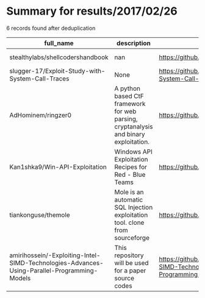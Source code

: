 
# Summary for results/2017/02/26
    
6 records found after deduplication

| full_name | description | html_url | matched_list | matched_count | pushed_at | size | stargazers_count | language | forks_count | vul_ids |
|---------------------------------------------------------------------------------------------|--------------------------------------------------------------------------------------|----------------------------------------------------------------------------------------------------------------|----------------|-----------------|---------------------------|--------|--------------------|------------|---------------|-----------|
| stealthylabs/shellcodershandbook | nan | https://github.com/stealthylabs/shellcodershandbook | ['shellcode'] | 1 | 2017-02-26 20:35:51+00:00 | 128 | 1 | C | 0 | [] |
| slugger-17/Exploit-Study-with-System-Call-Traces | None | https://github.com/slugger-17/Exploit-Study-with-System-Call-Traces | ['exploit'] | 1 | 2017-02-26 04:54:39+00:00 | 77804 | 0 | Java | 0 | [] |
| AdHominem/ringzer0 | A python based CtF framework for web parsing, cryptanalysis and binary exploitation. | https://github.com/AdHominem/ringzer0 | ['exploit'] | 1 | 2017-02-26 09:03:31+00:00 | 33 | 1 | Python | 0 | [] |
| Kan1shka9/Win-API-Exploitation | Windows API Exploitation Recipes for Red - Blue Teams | https://github.com/Kan1shka9/Win-API-Exploitation | ['exploit'] | 1 | 2017-02-26 20:16:28+00:00 | 46 | 0 | C | 0 | [] |
| tiankonguse/themole | Mole is an automatic SQL Injection exploitation tool. clone from sourceforge | https://github.com/tiankonguse/themole | ['exploit'] | 1 | 2017-02-26 05:24:19+00:00 | 548 | 34 | Python | 8 | [] |
| amirihossein/-Exploiting-Intel-SIMD-Technologies-Advances-Using-Parallel-Programming-Models | This repository will be used for a paper source codes | https://github.com/amirihossein/-Exploiting-Intel-SIMD-Technologies-Advances-Using-Parallel-Programming-Models | ['exploit'] | 1 | 2017-02-26 23:59:32+00:00 | 0 | 0 | | 0 | [] |
